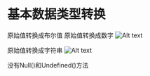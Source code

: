 # 基本数据类型转换
原始值转换成布尔值
原始值转换成数字
![Alt text](image.png)

原始值转换成字符串
![Alt text](image-1.png)

没有Null()和Undefined()方法